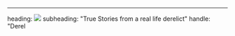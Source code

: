 ---
heading: <img src="images/derelictdb.png">
subheading: "True Stories from a real life derelict"
handle: "Derel